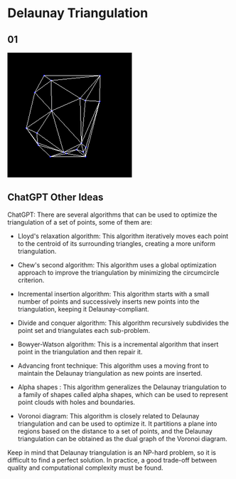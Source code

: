 # Delaunay Triangulation

## 01

![01 Results](01-Result.png?raw=true "01 Result")

## ChatGPT Other Ideas

ChatGPT:
There are several algorithms that can be used to optimize the triangulation of a set of points, some of them are:

- Lloyd's relaxation algorithm: This algorithm iteratively moves each point to the centroid of its surrounding triangles, creating a more uniform triangulation.

- Chew's second algorithm: This algorithm uses a global optimization approach to improve the triangulation by minimizing the circumcircle criterion.

- Incremental insertion algorithm: This algorithm starts with a small number of points and successively inserts new points into the triangulation, keeping it Delaunay-compliant.

- Divide and conquer algorithm: This algorithm recursively subdivides the point set and triangulates each sub-problem.

- Bowyer-Watson algorithm: This is a incremental algorithm that insert point in the triangulation and then repair it.

- Advancing front technique: This algorithm uses a moving front to maintain the Delaunay triangulation as new points are inserted.

- Alpha shapes : This algorithm generalizes the Delaunay triangulation to a family of shapes called alpha shapes, which can be used to represent point clouds with holes and boundaries.

- Voronoi diagram: This algorithm is closely related to Delaunay triangulation and can be used to optimize it. It partitions a plane into regions based on the distance to a set of points, and the Delaunay triangulation can be obtained as the dual graph of the Voronoi diagram.

Keep in mind that Delaunay triangulation is an NP-hard problem, so it is difficult to find a perfect solution. In practice, a good trade-off between quality and computational complexity must be found.

